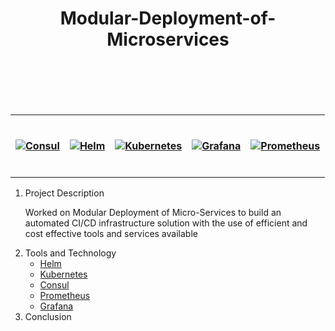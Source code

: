 <h1 align="center">Modular-Deployment-of-Microservices</h1>
<br/><br/><br/><br/>
<table style="width:100%;">
  <tr style="width:100%;height:100px">
    <th>
        <a href="https://www.consul.io/">
            <img src="https://cdn.freebiesupply.com/logos/large/2x/consul-3-logo-png-transparent.png" alt="Consul" />
        </a>
    </th>
    <th>
        <a href="https://helm.sh/">
            <img src="https://helm.sh/img/helm.svg"alt="Helm" />
        </a>
    </th>
    <th>
        <a href="https://kubernetes.io/">
            <img src="https://download.logo.wine/logo/Kubernetes/Kubernetes-Logo.wine.png"  alt="Kubernetes" />
        </a>
    </th>
    <th>
        <a href="https://grafana.com/">
            <img src="https://seeklogo.com/images/G/grafana-logo-15BA0AFA8A-seeklogo.com.png" alt="Grafana" />
        </a>
    </th>
    <th>
        <a href="https://prometheus.io/">
            <img src="https://upload.wikimedia.org/wikipedia/commons/thumb/3/38/Prometheus_software_logo.svg/1200px-Prometheus_software_logo.svg.png" alt="Prometheus" />
        </a>
    </th>
  </tr>
</table>
<ol>
  <li>Project Description
        <p>Worked on Modular Deployment of Micro-Services to build an automated CI/CD infrastructure solution with the use of efficient and cost effective tools and services available</p>
  </li>
  <li>Tools and Technology
    <ul>
        <li><a href="https://helm.sh/">Helm</a></li>
        <li><a href="https://kubernetes.io/">Kubernetes</a></li>
        <li><a href="https://www.consul.io/">Consul</a></li>
        <li><a href="https://prometheus.io/">Prometheus</a></li>
        <li><a href="https://grafana.com/">Grafana</a></li>
    </ul>
  </li>
  <li>Conclusion</li>
</ol> 



